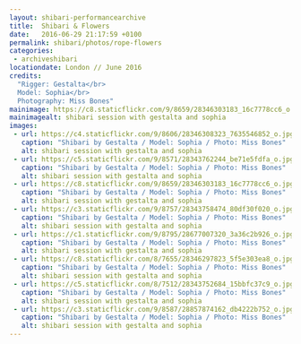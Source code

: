 ```yaml
---
layout: shibari-performancearchive
title:  Shibari & Flowers
date:   2016-06-29 21:17:59 +0100
permalink: shibari/photos/rope-flowers
categories:
 - archiveshibari
locationdate: London // June 2016
credits:
  "Rigger: Gestalta</br>
  Model: Sophia</br>
  Photography: Miss Bones"
mainimage: https://c8.staticflickr.com/9/8659/28346303183_16c7778cc6_o.jpg
mainimagealt: shibari session with gestalta and sophia
images:
 - url: https://c4.staticflickr.com/9/8606/28346308323_7635546852_o.jpg
   caption: "Shibari by Gestalta / Model: Sophia / Photo: Miss Bones"
   alt: shibari session with gestalta and sophia
 - url: https://c5.staticflickr.com/9/8571/28343762244_be71e5fdfa_o.jpg
   caption: "Shibari by Gestalta / Model: Sophia / Photo: Miss Bones"
   alt: shibari session with gestalta and sophia
 - url: https://c8.staticflickr.com/9/8659/28346303183_16c7778cc6_o.jpg
   caption: "Shibari by Gestalta / Model: Sophia / Photo: Miss Bones"
   alt: shibari session with gestalta and sophia
 - url: https://c3.staticflickr.com/9/8757/28343758474_80df30f020_o.jpg
   caption: "Shibari by Gestalta / Model: Sophia / Photo: Miss Bones"
   alt: shibari session with gestalta and sophia
 - url: https://c1.staticflickr.com/9/8795/28677007320_3a36c2b926_o.jpg
   caption: "Shibari by Gestalta / Model: Sophia / Photo: Miss Bones"
   alt: shibari session with gestalta and sophia
 - url: https://c8.staticflickr.com/8/7655/28346297823_5f5e303ea8_o.jpg
   caption: "Shibari by Gestalta / Model: Sophia / Photo: Miss Bones"
   alt: shibari session with gestalta and sophia
 - url: https://c5.staticflickr.com/8/7512/28343752684_15bbfc37c9_o.jpg
   caption: "Shibari by Gestalta / Model: Sophia / Photo: Miss Bones"
   alt: shibari session with gestalta and sophia
 - url: https://c3.staticflickr.com/9/8587/28857874162_db4222b752_o.jpg
   caption: "Shibari by Gestalta / Model: Sophia / Photo: Miss Bones"
   alt: shibari session with gestalta and sophia
---
```

